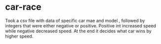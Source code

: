 # car-race

Took a csv file with data of specific car mae and model , followed by integers that were either negative or positive.
Positive int increased speed while negative decreased speed. At the end it decides what car wins by higher speed.
